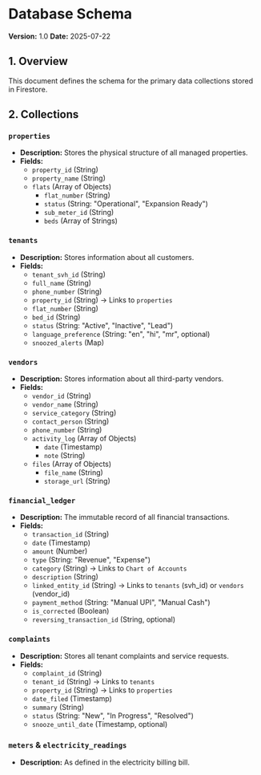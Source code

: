 # Database Schema

**Version:** 1.0
**Date:** 2025-07-22

## 1. Overview

This document defines the schema for the primary data collections stored in Firestore.

## 2. Collections

### `properties`
- **Description:** Stores the physical structure of all managed properties.
- **Fields:**
    - `property_id` (String)
    - `property_name` (String)
    - `flats` (Array of Objects)
        - `flat_number` (String)
        - `status` (String: "Operational", "Expansion Ready")
        - `sub_meter_id` (String)
        - `beds` (Array of Strings)

### `tenants`
- **Description:** Stores information about all customers.
- **Fields:**
    - `tenant_svh_id` (String)
    - `full_name` (String)
    - `phone_number` (String)
    - `property_id` (String) -> Links to `properties`
    - `flat_number` (String)
    - `bed_id` (String)
    - `status` (String: "Active", "Inactive", "Lead")
    - `language_preference` (String: "en", "hi", "mr", optional)
    - `snoozed_alerts` (Map)

### `vendors`
- **Description:** Stores information about all third-party vendors.
- **Fields:**
    - `vendor_id` (String)
    - `vendor_name` (String)
    - `service_category` (String)
    - `contact_person` (String)
    - `phone_number` (String)
    - `activity_log` (Array of Objects)
        - `date` (Timestamp)
        - `note` (String)
    - `files` (Array of Objects)
        - `file_name` (String)
        - `storage_url` (String)

### `financial_ledger`
- **Description:** The immutable record of all financial transactions.
- **Fields:**
    - `transaction_id` (String)
    - `date` (Timestamp)
    - `amount` (Number)
    - `type` (String: "Revenue", "Expense")
    - `category` (String) -> Links to `Chart of Accounts`
    - `description` (String)
    - `linked_entity_id` (String) -> Links to `tenants` (svh_id) or `vendors` (vendor_id)
    - `payment_method` (String: "Manual UPI", "Manual Cash")
    - `is_corrected` (Boolean)
    - `reversing_transaction_id` (String, optional)

### `complaints`
- **Description:** Stores all tenant complaints and service requests.
- **Fields:**
    - `complaint_id` (String)
    - `tenant_id` (String) -> Links to `tenants`
    - `property_id` (String) -> Links to `properties`
    - `date_filed` (Timestamp)
    - `summary` (String)
    - `status` (String: "New", "In Progress", "Resolved")
    - `snooze_until_date` (Timestamp, optional)

### `meters` & `electricity_readings`
- **Description:** As defined in the electricity billing bill.
